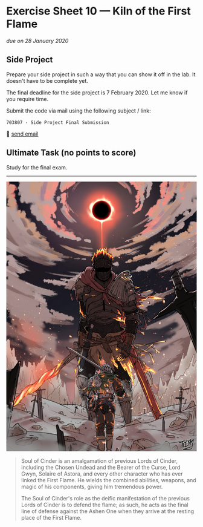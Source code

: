 # Exercise Sheet 10 — Kiln of the First Flame

*due on 28 January 2020*

## Side Project

Prepare your side project in such a way that you can show it off in the lab.
It doesn't have to be complete yet.

The final deadline for the side project is 7 February 2020.
Let me know if you require time.

Submit the code via mail using the following subject / link:

    703807 - Side Project Final Submission

📧 [send email](mailto:alexander.hirsch@uibk.ac.at?subject=703807%20-%20Side%20Project%20Final%20Submission)


## Ultimate Task (no points to score)

Study for the final exam.

- - -

![Soul of Cinder](../images/soul_of_cinder.jpg)

> Soul of Cinder is an amalgamation of previous Lords of Cinder, including the Chosen Undead and the Bearer of the Curse, Lord Gwyn, Solaire of Astora, and every other character who has ever linked the First Flame.
> He wields the combined abilities, weapons, and magic of his components, giving him tremendous power.
>
> The Soul of Cinder's role as the deific manifestation of the previous Lords of Cinder is to defend the flame; as such, he acts as the final line of defense against the Ashen One when they arrive at the resting place of the First Flame.
